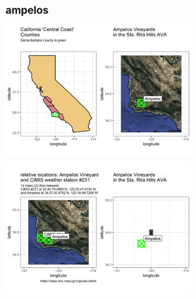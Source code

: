 ampelos
================

![](SBcounty_files/figure-markdown_github/unnamed-chunk-5-1.png)

![](SBcounty_files/figure-markdown_github/unnamed-chunk-6-1.png)
